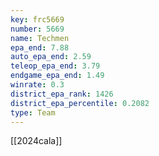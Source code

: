```yaml
---
key: frc5669
number: 5669
name: Techmen
epa_end: 7.88
auto_epa_end: 2.59
teleop_epa_end: 3.79
endgame_epa_end: 1.49
winrate: 0.3
district_epa_rank: 1426
district_epa_percentile: 0.2082
type: Team
---
```

[[2024cala]]
